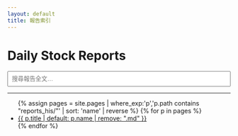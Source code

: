 ```yaml
---
layout: default
title: 報告索引
---
```


# Daily Stock Reports

<div id="search-box">
  <input id="search-input" type="search" placeholder="搜尋報告全文…" style="width:100%;padding:8px;">
</div>
<div id="results"></div>
<hr>
<ul>
{% assign pages = site.pages | where_exp:'p','p.path contains "reports_his/"' | sort: 'name' | reverse %}
{% for p in pages %}
  <li><a href="{{ p.url | relative_url }}">{{ p.title | default: p.name | remove: ".md" }}</a></li>
{% endfor %}
</ul>

<script src="https://cdn.jsdelivr.net/npm/simple-jekyll-search@1.10.0/dest/simple-jekyll-search.min.js"></script>
<script>
  SimpleJekyllSearch({
    searchInput: document.getElementById('search-input'),
    resultsContainer: document.getElementById('results'),
    json: '{{ "/search.json" | relative_url }}',
    searchResultTemplate: '<div><a href="{url}">{title}</a></div>',
    noResultsText: '沒有結果'
  })
</script>
